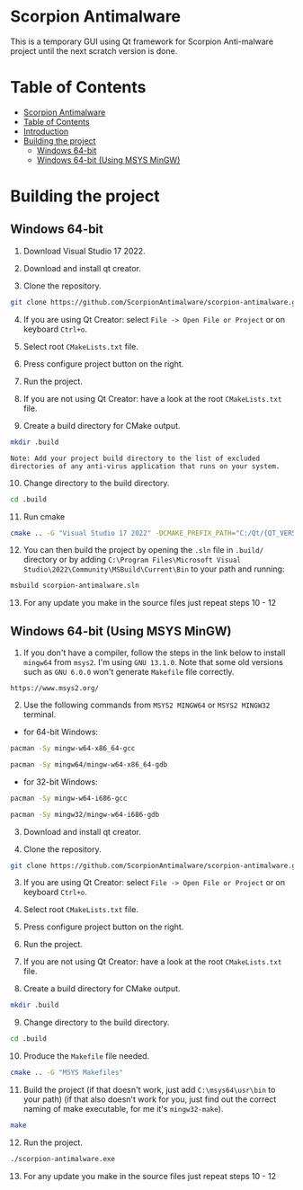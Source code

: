 # Scorpion Antimalware

This is a temporary GUI using Qt framework for Scorpion Anti-malware project until the next scratch version is done.

# Table of Contents

- [Scorpion Antimalware](#scorpion-antimalware)
- [Table of Contents](#table-of-contents)
- [Introduction](#introduction)
- [Building the project](#building-the-project)
  - [Windows 64-bit](#windows-64-bit)
  - [Windows 64-bit (Using MSYS MinGW)](#windows-64-bit-using-msys)

# Building the project

## Windows 64-bit

1. Download Visual Studio 17 2022.

2. Download and install qt creator.

3. Clone the repository.

```bash
git clone https://github.com/ScorpionAntimalware/scorpion-antimalware.git
```

4. If you are using Qt Creator: select ``File -> Open File or Project`` or on keyboard ``Ctrl+o``.

5. Select root ``CMakeLists.txt`` file.

6. Press configure project button on the right.

7. Run the project.

8. If you are not using Qt Creator: have a look at the root ``CMakeLists.txt`` file.

9. Create a build directory for CMake output.

```bash
mkdir .build
```

```
Note: Add your project build directory to the list of excluded directories of any anti-virus application that runs on your system.
```

10. Change directory to the build directory.

```bash
cd .build
```

11. Run cmake

```bash
cmake .. -G "Visual Studio 17 2022" -DCMAKE_PREFIX_PATH="C:/Qt/{QT_VERSION}/msvc{MSVC_VERSION}_64/lib/cmake/"
```

12. You can then build the project by opening the ``.sln`` file in ``.build/`` directory or by adding ``C:\Program Files\Microsoft Visual Studio\2022\Community\MSBuild\Current\Bin`` to your path and running:

```bash
msbuild scorpion-antimalware.sln
```

13. For any update you make in the source files just repeat steps 10 - 12

## Windows 64-bit (Using MSYS MinGW)

1. If you don't have a compiler, follow the steps in the link below to install ``mingw64`` from ``msys2``. I'm using ``GNU 13.1.0``. Note that some old versions such as ``GNU 6.0.0`` won't generate ``Makefile`` file correctly.

```
https://www.msys2.org/
```

2. Use the following commands from ``MSYS2 MINGW64`` or ``MSYS2 MINGW32`` terminal.
 - for 64-bit Windows:

```bash
pacman -Sy mingw-w64-x86_64-gcc
```

```bash
pacman -Sy mingw64/mingw-w64-x86_64-gdb
```

 - for 32-bit Windows:

```bash
pacman -Sy mingw-w64-i686-gcc
```

```bash
pacman -Sy mingw32/mingw-w64-i686-gdb
```

3. Download and install qt creator.

4. Clone the repository.

```bash
git clone https://github.com/ScorpionAntimalware/scorpion-antimalware.git
```

3. If you are using Qt Creator: select ``File -> Open File or Project`` or on keyboard ``Ctrl+o``.

4. Select root ``CMakeLists.txt`` file.

5. Press configure project button on the right.

6. Run the project.

7. If you are not using Qt Creator: have a look at the root ``CMakeLists.txt`` file.

8. Create a build directory for CMake output.

```bash
mkdir .build
```

9. Change directory to the build directory.

```bash
cd .build
```

10. Produce the ``Makefile`` file needed.

```bash
cmake .. -G "MSYS Makefiles"
```

11. Build the project (if that doesn't work, just add ``C:\msys64\usr\bin`` to your path) (if that also doesn't work for you, just find out the correct naming of make executable, for me it's ``mingw32-make``).

```bash
make
```

12. Run the project.

```bash
./scorpion-antimalware.exe
```

13. For any update you make in the source files just repeat steps 10 - 12
